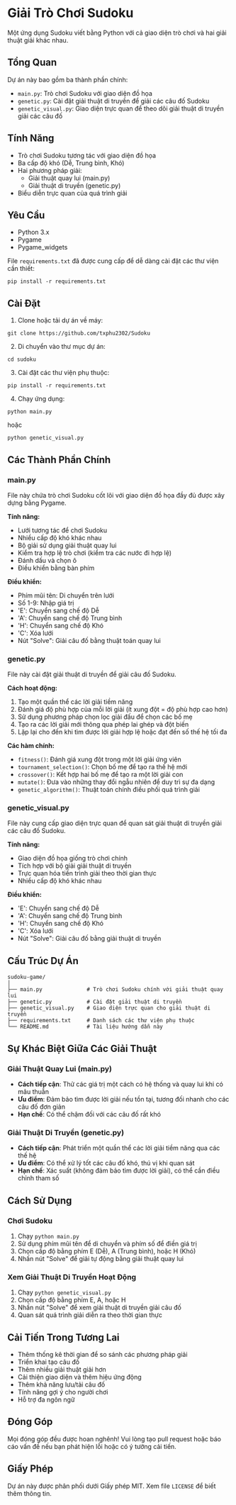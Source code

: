 # Giải Trò Chơi Sudoku

Một ứng dụng Sudoku viết bằng Python với cả giao diện trò chơi và hai giải thuật giải khác nhau.

## Tổng Quan

Dự án này bao gồm ba thành phần chính:
- `main.py`: Trò chơi Sudoku với giao diện đồ họa
- `genetic.py`: Cài đặt giải thuật di truyền để giải các câu đố Sudoku
- `genetic_visual.py`: Giao diện trực quan để theo dõi giải thuật di truyền giải các câu đố

## Tính Năng

- Trò chơi Sudoku tương tác với giao diện đồ họa
- Ba cấp độ khó (Dễ, Trung bình, Khó)
- Hai phương pháp giải:
  - Giải thuật quay lui (main.py)
  - Giải thuật di truyền (genetic.py)
- Biểu diễn trực quan của quá trình giải

## Yêu Cầu

- Python 3.x
- Pygame
- Pygame_widgets

File `requirements.txt` đã được cung cấp để dễ dàng cài đặt các thư viện cần thiết:

```
pip install -r requirements.txt
```

## Cài Đặt

1. Clone hoặc tải dự án về máy:
```
git clone https://github.com/txphu2302/Sudoku
```

2. Di chuyển vào thư mục dự án:
```
cd sudoku
```

3. Cài đặt các thư viện phụ thuộc:
```
pip install -r requirements.txt
```

4. Chạy ứng dụng:
```
python main.py
```
hoặc
```
python genetic_visual.py
```

## Các Thành Phần Chính

### main.py

File này chứa trò chơi Sudoku cốt lõi với giao diện đồ họa đầy đủ được xây dựng bằng Pygame.

**Tính năng:**
- Lưới tương tác để chơi Sudoku
- Nhiều cấp độ khó khác nhau
- Bộ giải sử dụng giải thuật quay lui
- Kiểm tra hợp lệ trò chơi (kiểm tra các nước đi hợp lệ)
- Đánh dấu và chọn ô
- Điều khiển bằng bàn phím

**Điều khiển:**
- Phím mũi tên: Di chuyển trên lưới
- Số 1-9: Nhập giá trị
- 'E': Chuyển sang chế độ Dễ
- 'A': Chuyển sang chế độ Trung bình  
- 'H': Chuyển sang chế độ Khó
- 'C': Xóa lưới
- Nút "Solve": Giải câu đố bằng thuật toán quay lui

### genetic.py

File này cài đặt giải thuật di truyền để giải câu đố Sudoku.

**Cách hoạt động:**
1. Tạo một quần thể các lời giải tiềm năng
2. Đánh giá độ phù hợp của mỗi lời giải (ít xung đột = độ phù hợp cao hơn)
3. Sử dụng phương pháp chọn lọc giải đấu để chọn các bố mẹ
4. Tạo ra các lời giải mới thông qua phép lai ghép và đột biến
5. Lặp lại cho đến khi tìm được lời giải hợp lệ hoặc đạt đến số thế hệ tối đa

**Các hàm chính:**
- `fitness()`: Đánh giá xung đột trong một lời giải ứng viên
- `tournament_selection()`: Chọn bố mẹ để tạo ra thế hệ mới
- `crossover()`: Kết hợp hai bố mẹ để tạo ra một lời giải con
- `mutate()`: Đưa vào những thay đổi ngẫu nhiên để duy trì sự đa dạng
- `genetic_algorithm()`: Thuật toán chính điều phối quá trình giải

### genetic_visual.py

File này cung cấp giao diện trực quan để quan sát giải thuật di truyền giải các câu đố Sudoku.

**Tính năng:**
- Giao diện đồ họa giống trò chơi chính
- Tích hợp với bộ giải giải thuật di truyền
- Trực quan hóa tiến trình giải theo thời gian thực
- Nhiều cấp độ khó khác nhau

**Điều khiển:**
- 'E': Chuyển sang chế độ Dễ
- 'A': Chuyển sang chế độ Trung bình
- 'H': Chuyển sang chế độ Khó
- 'C': Xóa lưới
- Nút "Solve": Giải câu đố bằng giải thuật di truyền

## Cấu Trúc Dự Án

```
sudoku-game/
│
├── main.py              # Trò chơi Sudoku chính với giải thuật quay lui
├── genetic.py           # Cài đặt giải thuật di truyền
├── genetic_visual.py    # Giao diện trực quan cho giải thuật di truyền
├── requirements.txt     # Danh sách các thư viện phụ thuộc
└── README.md            # Tài liệu hướng dẫn này
```

## Sự Khác Biệt Giữa Các Giải Thuật

### Giải Thuật Quay Lui (main.py)
- **Cách tiếp cận**: Thử các giá trị một cách có hệ thống và quay lui khi có mâu thuẫn
- **Ưu điểm**: Đảm bảo tìm được lời giải nếu tồn tại, tương đối nhanh cho các câu đố đơn giản
- **Hạn chế**: Có thể chậm đối với các câu đố rất khó

### Giải Thuật Di Truyền (genetic.py)
- **Cách tiếp cận**: Phát triển một quần thể các lời giải tiềm năng qua các thế hệ
- **Ưu điểm**: Có thể xử lý tốt các câu đố khó, thú vị khi quan sát
- **Hạn chế**: Xác suất (không đảm bảo tìm được lời giải), có thể cần điều chỉnh tham số

## Cách Sử Dụng

### Chơi Sudoku
1. Chạy `python main.py`
2. Sử dụng phím mũi tên để di chuyển và phím số để điền giá trị
3. Chọn cấp độ bằng phím E (Dễ), A (Trung bình), hoặc H (Khó)
4. Nhấn nút "Solve" để giải tự động bằng giải thuật quay lui

### Xem Giải Thuật Di Truyền Hoạt Động
1. Chạy `python genetic_visual.py`
2. Chọn cấp độ bằng phím E, A, hoặc H
3. Nhấn nút "Solve" để xem giải thuật di truyền giải câu đố
4. Quan sát quá trình giải diễn ra theo thời gian thực

## Cải Tiến Trong Tương Lai

- Thêm thống kê thời gian để so sánh các phương pháp giải
- Triển khai tạo câu đố
- Thêm nhiều giải thuật giải hơn
- Cải thiện giao diện và thêm hiệu ứng động
- Thêm khả năng lưu/tải câu đố
- Tính năng gợi ý cho người chơi
- Hỗ trợ đa ngôn ngữ

## Đóng Góp

Mọi đóng góp đều được hoan nghênh! Vui lòng tạo pull request hoặc báo cáo vấn đề nếu bạn phát hiện lỗi hoặc có ý tưởng cải tiến.

## Giấy Phép

Dự án này được phân phối dưới Giấy phép MIT. Xem file `LICENSE` để biết thêm thông tin.